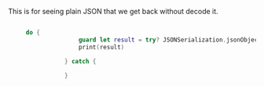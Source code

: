 This is for seeing plain JSON that we get back without decode it.

``` swift

     do {
                    guard let result = try? JSONSerialization.jsonObject(with: data, options: .allowFragments) else { return }
                    print(result)

                } catch {

                }

```